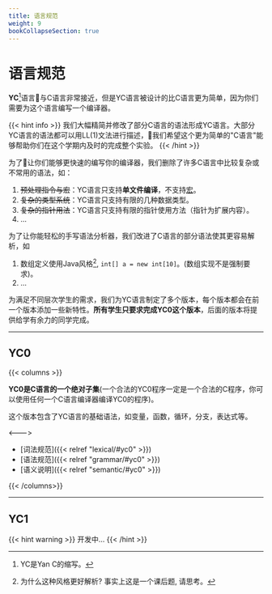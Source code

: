 ```yaml
---
title: 语言规范
weight: 9
bookCollapseSection: true
---
```


# 语言规范

**YC**[^1]语言与C语言非常接近，但是YC语言被设计的比C语言更为简单，因为你们需要为这个语言编写一个编译器。

{{< hint info >}}
我们大幅精简并修改了部分C语言的语法形成YC语言。大部分YC语言的语法都可以用LL(1)文法进行描述，我们希望这个更为简单的"C语言"能够帮助你们在这个学期内及时的完成整个实验。
{{< /hint >}}

为了让你们能够更快速的编写你的编译器，我们删除了许多C语言中比较复杂或不常用的语法，如：

1. ~~预处理指令与宏~~：YC语言只支持**单文件编译**，不支持[宏](http://c.biancheng.net/view/1980.html)。
2. ~~复杂的类型系统~~：YC语言只支持有限的几种数据类型。
3. ~~复杂的指针用法~~：YC语言只支持有限的指针使用方法（指针为扩展内容）。
4. ...

为了让你能轻松的手写语法分析器，我们改进了C语言的部分语法使其更容易解析，如

1. 数组定义使用Java风格[^2], `int[] a = new int[10]`。(数组实现不是强制要求)。
2. ...

为满足不同层次学生的需求，我们为YC语言制定了多个版本，每个版本都会在前一个版本添加一些新特性。**所有学生只要求完成YC0这个版本**，后面的版本将提供给学有余力的同学完成。

---

## YC0

{{< columns >}}

**YC0是C语言的一个绝对子集**(一个合法的YC0程序一定是一个合法的C程序，你可以使用任何一个C语言编译器编译YC0的程序)。

这个版本包含了YC语言的基础语法，如变量，函数，循环，分支，表达式等。

<--->

- [词法规范]({{< relref "lexical/#yc0" >}})
- [语法规范]({{< relref "grammar/#yc0" >}})
- [语义说明]({{< relref "semantic/#yc0" >}})

{{< /columns>}}

---

## YC1

{{< hint warning >}}
开发中...
{{< /hint >}}

[^1]: YC是Yan C的缩写。
[^2]: 为什么这种风格更好解析? 事实上这是一个课后题, 请思考。
